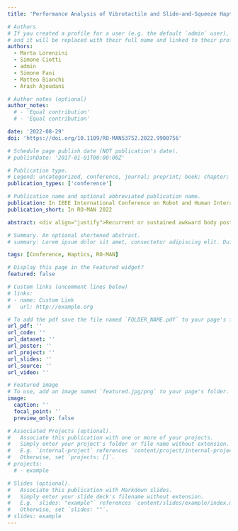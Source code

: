 ```yaml
---
title: 'Performance Analysis of Vibrotactile and Slide-and-Squeeze Haptic Feedback Devices for Limbs Postural Adjustment'

# Authors
# If you created a profile for a user (e.g. the default `admin` user), write the username (folder name) here
# and it will be replaced with their full name and linked to their profile.
authors:
  - Marta Lorenzini
  - Simone Ciotti
  - admin
  - Simone Fani
  - Matteo Bianchi
  - Arash Ajoudani

# Author notes (optional)
author_notes:
  # - 'Equal contribution'
  # - 'Equal contribution'

date: '2022-08-29'
doi: 'https://doi.org/10.1109/RO-MAN53752.2022.9900756'

# Schedule page publish date (NOT publication's date).
# publishDate: '2017-01-01T00:00:00Z'

# Publication type.
# Legend: uncategorized, conference, journal; preprint; book; chapter; thesis; patent
publication_types: ['conference']

# Publication name and optional abbreviated publication name.
publication: In IEEE International Conference on Robot and Human Interactive Communication (RO-MAN) 2022
publication_short: In RO-MAN 2022

abstract: <div align="justify">Recurrent or sustained awkward body postures are among the most frequently cited risk factors to the development of work-related musculoskeletal disorders (MSDs). To prevent workers from adopting harmful configurations but also to guide them toward more ergonomic ones, wearable haptic devices may be the ideal solution. In this paper, a vibrotactile unit, called ErgoTac, and a slide-and-squeeze unit, called CUFF, were evaluated in a limbs postural correction setting. Their capability of providing single-joint (shoulder or knee) and multi-joint (shoulder and knee at once) guidance was compared in twelve healthy subjects, using quantitative task-related metrics and subjective quantitative evaluation. An integrated environment was also built to ease communication and data sharing between the involved sensor and feedback systems. Results show good acceptability and intuitiveness for both devices. ErgoTac appeared as the suitable feedback device for the shoulder, while the CUFF may be the effective solution for the knee. This comparative study, although preliminary, was propaedeutic to the potential integration of the two devices for effective whole-body postural corrections, with the aim to develop a feedback and assistive apparatus to increase workers’ awareness about risky working conditions and therefore to prevent MSDs.</div>

# Summary. An optional shortened abstract.
# summary: Lorem ipsum dolor sit amet, consectetur adipiscing elit. Duis posuere tellus ac convallis placerat. Proin tincidunt magna sed ex sollicitudin condimentum.

tags: [Conference, Haptics, RO-MAN]

# Display this page in the Featured widget?
featured: false

# Custom links (uncomment lines below)
# links:
# - name: Custom Link
#   url: http://example.org

# To add the pdf save the file named `FOLDER_NAME.pdf` to your page's folder.
url_pdf: ''
url_code: ''
url_dataset: ''
url_poster: ''
url_project: ''
url_slides: ''
url_source: ''
url_video: ''

# Featured image
# To use, add an image named `featured.jpg/png` to your page's folder.
image:
  caption: ''
  focal_point: ''
  preview_only: false

# Associated Projects (optional).
#   Associate this publication with one or more of your projects.
#   Simply enter your project's folder or file name without extension.
#   E.g. `internal-project` references `content/project/internal-project/index.md`.
#   Otherwise, set `projects: []`.
# projects:
  # - example

# Slides (optional).
#   Associate this publication with Markdown slides.
#   Simply enter your slide deck's filename without extension.
#   E.g. `slides: "example"` references `content/slides/example/index.md`.
#   Otherwise, set `slides: ""`.
# slides: example
---
```


<!-- {{% callout note %}}
Click the _Cite_ button above to demo the feature to enable visitors to import publication metadata into their reference management software.
{{% /callout %}}

{{% callout note %}}
Create your slides in Markdown - click the _Slides_ button to check out the example.
{{% /callout %}}

Supplementary notes can be added here, including [code, math, and images](https://wowchemy.com/docs/writing-markdown-latex/). -->
